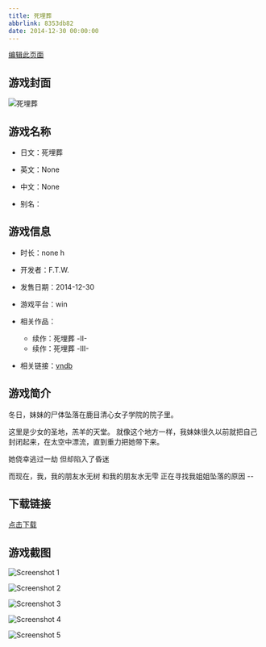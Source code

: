 ```yaml
---
title: 死埋葬
abbrlink: 8353db82
date: 2014-12-30 00:00:00
---
```

[编辑此页面](https://github.com/ACG-3/ADV3-source/blob/main/source/_posts/%E6%AD%BB%E5%9F%8B%E8%91%AC.md)

## 游戏封面

![死埋葬](https://pan.timero.xyz/d/onedrive/img_lib_001/%E6%AD%BB%E5%9F%8B%E8%91%AC_cover.avif)


## 游戏名称

- 日文：死埋葬
- 英文：None
- 中文：None

- 别名：


## 游戏信息

- 时长：none h
- 开发者：F.T.W.
- 发售日期：2014-12-30
- 游戏平台：win
- 相关作品：
   - 续作：死埋葬 -II-
   - 续作：死埋葬 -III-

- 相关链接：[vndb](https://vndb.org/v16958)


## 游戏简介

冬日，妹妹的尸体坠落在鹿目清心女子学院的院子里。

这里是少女的圣地，羔羊的天堂。
就像这个地方一样，我妹妹很久以前就把自己封闭起来，在太空中漂流，直到重力把她带下来。

她侥幸逃过一劫 但却陷入了昏迷

而现在，我，我的朋友水无树
和我的朋友水无雫
正在寻找我姐姐坠落的原因 --




## 下载链接

[点击下载](https://pan.timero.xyz/onedrive/adv_lib_001/%E6%AD%BB%E5%9F%8B%E8%91%AC)


## 游戏截图


![Screenshot 1](https://pan.timero.xyz/d/onedrive/img_lib_001/%E6%AD%BB%E5%9F%8B%E8%91%AC_Screenshot_1.avif)

![Screenshot 2](https://pan.timero.xyz/d/onedrive/img_lib_001/%E6%AD%BB%E5%9F%8B%E8%91%AC_Screenshot_2.avif)

![Screenshot 3](https://pan.timero.xyz/d/onedrive/img_lib_001/%E6%AD%BB%E5%9F%8B%E8%91%AC_Screenshot_3.avif)

![Screenshot 4](https://pan.timero.xyz/d/onedrive/img_lib_001/%E6%AD%BB%E5%9F%8B%E8%91%AC_Screenshot_4.avif)

![Screenshot 5](https://pan.timero.xyz/d/onedrive/img_lib_001/%E6%AD%BB%E5%9F%8B%E8%91%AC_Screenshot_5.avif)

